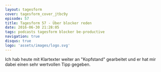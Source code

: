 ```yaml
---
layout: tagesform
cover: tagesform_cover_jtbc9y
episode: 57
title: Tagesform 57 - Über blocker reden
date: 2016-06-30 21:28:05
tags: podcasts tagesform blocker be-productive
navigation: true
disqus: true
logo: 'assets/images/logo.svg'
---
```


Ich hab heute mit Klartexter weiter an "Kopfstand" gearbeitet
und er hat mir dabei einen sehr wertvollen Tipp gegeben.
